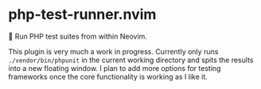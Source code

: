 # php-test-runner.nvim
🧪 Run PHP test suites from within Neovim.

This plugin is very much a work in progress. Currently only runs 
`./vendor/bin/phpunit` in the current working directory and spits the results 
into a new floating window. I plan to add more options for testing frameworks
once the core functionality is working as I like it.
